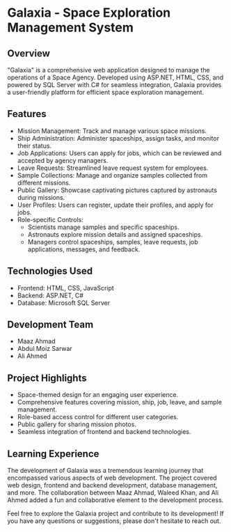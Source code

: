 # Galaxia - Space Exploration Management System

## Overview

"Galaxia" is a comprehensive web application designed to manage the operations of a Space Agency. Developed using ASP.NET, HTML, CSS, and powered by SQL Server with C# for seamless integration, Galaxia provides a user-friendly platform for efficient space exploration management.

## Features

- Mission Management: Track and manage various space missions.
- Ship Administration: Administer spaceships, assign tasks, and monitor their status.
- Job Applications: Users can apply for jobs, which can be reviewed and accepted by agency managers.
- Leave Requests: Streamlined leave request system for employees.
- Sample Collections: Manage and organize samples collected from different missions.
- Public Gallery: Showcase captivating pictures captured by astronauts during missions.
- User Profiles: Users can register, update their profiles, and apply for jobs.
- Role-specific Controls:
  - Scientists manage samples and specific spaceships.
  - Astronauts explore mission details and assigned spaceships.
  - Managers control spaceships, samples, leave requests, job applications, messages, and feedback.

## Technologies Used

- Frontend: HTML, CSS, JavaScript
- Backend: ASP.NET, C#
- Database: Microsoft SQL Server

## Development Team

- Maaz Ahmad
- Abdul Moiz Sarwar
- Ali Ahmed

## Project Highlights

- Space-themed design for an engaging user experience.
- Comprehensive features covering mission, ship, job, leave, and sample management.
- Role-based access control for different user categories.
- Public gallery for sharing mission photos.
- Seamless integration of frontend and backend technologies.

## Learning Experience

The development of Galaxia was a tremendous learning journey that encompassed various aspects of web development. The project covered web design, frontend and backend development, database management, and more. The collaboration between Maaz Ahmad, Waleed Khan, and Ali Ahmed added a fun and collaborative element to the development process.

Feel free to explore the Galaxia project and contribute to its development! If you have any questions or suggestions, please don't hesitate to reach out.
